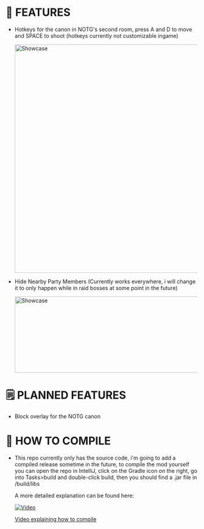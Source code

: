 # 🌟 FEATURES

- Hotkeys for the canon in NOTG's second room, press A and D to move and SPACE to shoot (hotkeys currently not customizable ingame)


  <img src="https://github.com/user-attachments/assets/bd983137-16fb-474c-95f5-6da4366662c2" width="600px" alt="Showcase"/>

- Hide Nearby Party Members (Currently works everywhere, i will change it to only happen while in raid bosses at some point in the future)

  <img src="https://github.com/user-attachments/assets/9888c912-6391-469a-ac6c-bd344ca11236" width="600px" height="200px" alt="Showcase"/>


  
# 🗒️ PLANNED FEATURES
- Block overlay for the NOTG canon

# 🐘 HOW TO COMPILE
- This repo currently only has the source code, i'm going to add a compiled release sometime in the future, to compile the mod yourself you can open the repo in IntelliJ, click on the Gradle icon on the right,
  go into Tasks>build and double-click build, then you should find a .jar file in <wynnarsch folder>/build/libs

  A more detailed explanation can be found here:
  
  [![Video](https://img.youtube.com/vi/5YmUIDY7dm8/maxresdefault.jpg)](https://youtu.be/5YmUIDY7dm8)


  [Video explaining how to compile](https://youtu.be/5YmUIDY7dm8)
